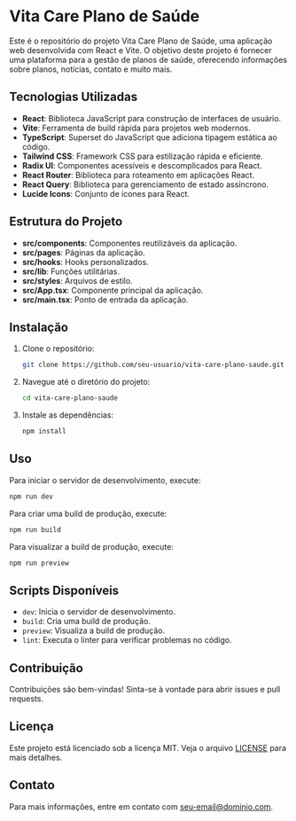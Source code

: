 # Vita Care Plano de Saúde

Este é o repositório do projeto Vita Care Plano de Saúde, uma aplicação web desenvolvida com React e Vite. O objetivo deste projeto é fornecer uma plataforma para a gestão de planos de saúde, oferecendo informações sobre planos, notícias, contato e muito mais.

## Tecnologias Utilizadas

- **React**: Biblioteca JavaScript para construção de interfaces de usuário.
- **Vite**: Ferramenta de build rápida para projetos web modernos.
- **TypeScript**: Superset do JavaScript que adiciona tipagem estática ao código.
- **Tailwind CSS**: Framework CSS para estilização rápida e eficiente.
- **Radix UI**: Componentes acessíveis e descomplicados para React.
- **React Router**: Biblioteca para roteamento em aplicações React.
- **React Query**: Biblioteca para gerenciamento de estado assíncrono.
- **Lucide Icons**: Conjunto de ícones para React.

## Estrutura do Projeto

- **src/components**: Componentes reutilizáveis da aplicação.
- **src/pages**: Páginas da aplicação.
- **src/hooks**: Hooks personalizados.
- **src/lib**: Funções utilitárias.
- **src/styles**: Arquivos de estilo.
- **src/App.tsx**: Componente principal da aplicação.
- **src/main.tsx**: Ponto de entrada da aplicação.

## Instalação

1. Clone o repositório:
    ```bash
    git clone https://github.com/seu-usuario/vita-care-plano-saude.git
    ```
2. Navegue até o diretório do projeto:
    ```bash
    cd vita-care-plano-saude
    ```
3. Instale as dependências:
    ```bash
    npm install
    ```

## Uso

Para iniciar o servidor de desenvolvimento, execute:
```bash
npm run dev
```

Para criar uma build de produção, execute:
```bash
npm run build
```

Para visualizar a build de produção, execute:
```bash
npm run preview
```

## Scripts Disponíveis

- `dev`: Inicia o servidor de desenvolvimento.
- `build`: Cria uma build de produção.
- `preview`: Visualiza a build de produção.
- `lint`: Executa o linter para verificar problemas no código.

## Contribuição

Contribuições são bem-vindas! Sinta-se à vontade para abrir issues e pull requests.

## Licença

Este projeto está licenciado sob a licença MIT. Veja o arquivo [LICENSE](LICENSE) para mais detalhes.

## Contato

Para mais informações, entre em contato com [seu-email@dominio.com](mailto:seu-email@dominio.com).
